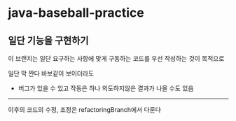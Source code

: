 # java-baseball-practice

## 일단 기능을 구현하기

이 브랜치는 일단 요구하는 사항에 맞게 구동하는 코드를 우선 작성하는 것이 목적으로

일단 막 짠다 바보같이 보이더라도
- 버그가 있을 수 있고 작동은 하나 의도하지않은 결과가 나올 수도 있음
---
이후의 코드의 수정, 조정은 refactoringBranch에서 다룬다
